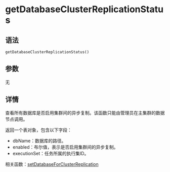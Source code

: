 # getDatabaseClusterReplicationStatus

## 语法

`getDatabaseClusterReplicationStatus()`

## 参数

无

## 详情

查看所有数据库是否启用集群间的异步复制。该函数只能由管理员在主集群的数据节点调用。

返回一个表对象，包含以下字段：

* dbName：数据库的路径。
* enabled：布尔值，表示是否启用集群间的异步复制。
* executionSet：任务所属的执行集ID。

相关函数：[setDatabaseForClusterReplication](../s/setDatabaseForClusterReplication.md)


